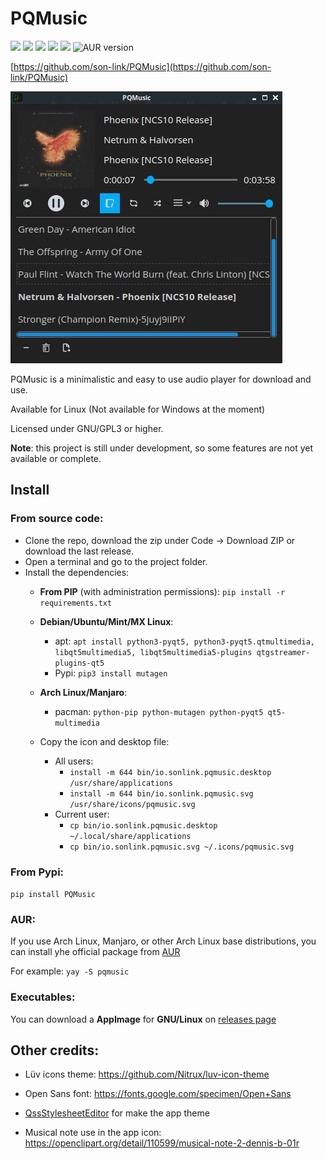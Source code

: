 # PQMusic

![](https://img.shields.io/github/license/son-link/PQMusic)
![](https://img.shields.io/github/downloads/son-link/PQMusic/total)
![](https://img.shields.io/github/stars/son-link/PQMusic)
![](https://img.shields.io/pypi/v/pqmusic)
![](https://img.shields.io/pypi/dm/pqmusic?label=downloas%20on%20PyPi)
![AUR version](https://img.shields.io/aur/version/pqmusic)

[https://github.com/son-link/PQMusic](https://github.com/son-link/PQMusic)

![PQMusic screenshoot](screenshoot.jpg)

PQMusic is a minimalistic and easy to use audio player for download and use.

Available for Linux (Not available for Windows at the moment)

Licensed under GNU/GPL3 or higher.

**Note**: this project is still under development, so some features are not yet available or complete.

## Install

### From source code:

* Clone the repo, download the zip under Code -> Download ZIP or download the last release.
* Open a terminal and go to the project folder.
* Install the dependencies:
  * **From PIP** (with administration permissions): `pip install -r requirements.txt`
  * **Debian/Ubuntu/Mint/MX Linux**:
    * apt: `apt install python3-pyqt5, python3-pyqt5.qtmultimedia, libqt5multimedia5, libqt5multimedia5-plugins qtgstreamer-plugins-qt5`
    * Pypi: `pip3 install mutagen`
  * **Arch Linux/Manjaro**:
    * pacman: `python-pip python-mutagen python-pyqt5 qt5-multimedia`

  * Copy the icon and desktop file:
    * All users:
      * `install -m 644 bin/io.sonlink.pqmusic.desktop /usr/share/applications`
  	  * `install -m 644 bin/io.sonlink.pqmusic.svg /usr/share/icons/pqmusic.svg`
  	* Current user:
  	  * `cp bin/io.sonlink.pqmusic.desktop ~/.local/share/applications`
  	  * `cp bin/io.sonlink.pqmusic.svg ~/.icons/pqmusic.svg`

### From Pypi:

`pip install PQMusic`

### AUR:

If you use Arch Linux, Manjaro, or other Arch Linux base distributions, you can install yhe official package from [AUR](https://aur.archlinux.org/packages/pqmusic)

For example: `yay -S pqmusic`

### Executables:

You can download a **AppImage** for **GNU/Linux** on [releases page](https://github.com/son-link/PQMusic/releases)

## Other credits:

* Lüv icons theme: https://github.com/Nitrux/luv-icon-theme

* Open Sans font: https://fonts.google.com/specimen/Open+Sans

* [QssStylesheetEditor](https://github.com/hustlei/QssStylesheetEditor) for make the app theme

* Musical note use in the app icon: https://openclipart.org/detail/110599/musical-note-2-dennis-b-01r
